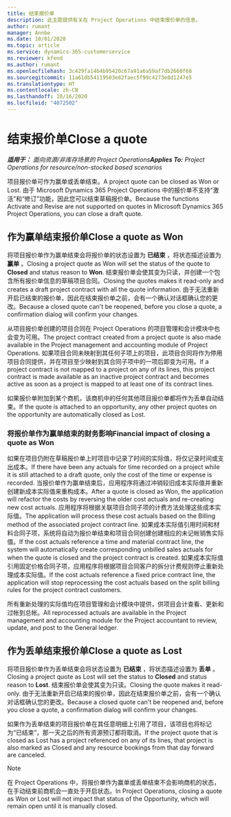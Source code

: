 ```yaml
---
title: 结束报价单
description: 此主题提供有关在 Project Operations 中结束报价单的信息。
author: rumant
manager: Annbe
ms.date: 10/01/2020
ms.topic: article
ms.service: dynamics-365-customerservice
ms.reviewer: kfend
ms.author: rumant
ms.openlocfilehash: 3c429fa14b4b95420c67a91a6a59af7db2660f68
ms.sourcegitcommit: 11a61db54119503e82faec5f99c4273e8d1247e5
ms.translationtype: HT
ms.contentlocale: zh-CN
ms.lasthandoff: 10/16/2020
ms.locfileid: "4072502"
---
```

# <a name="close-a-quote"></a><span data-ttu-id="a3228-103">结束报价单</span><span class="sxs-lookup"><span data-stu-id="a3228-103">Close a quote</span></span>

<span data-ttu-id="a3228-104">_**适用于：** 面向资源/非库存场景的 Project Operations_</span><span class="sxs-lookup"><span data-stu-id="a3228-104">_**Applies To:** Project Operations for resource/non-stocked based scenarios_</span></span>

<span data-ttu-id="a3228-105">项目报价单可作为赢单或丢单结束。</span><span class="sxs-lookup"><span data-stu-id="a3228-105">A project quote can be closed as Won or Lost.</span></span> <span data-ttu-id="a3228-106">由于 Microsoft Dynamics 365 Project Operations 中的报价单不支持“激活”和“修订”功能，因此您可以结束草稿报价单。</span><span class="sxs-lookup"><span data-stu-id="a3228-106">Because the functions Activate and Revise are not supported on quotes in Microsoft Dynamics 365 Project Operations, you can close a draft quote.</span></span>

## <a name="close-a-quote-as-won"></a><span data-ttu-id="a3228-107">作为赢单结束报价单</span><span class="sxs-lookup"><span data-stu-id="a3228-107">Close a quote as Won</span></span>

<span data-ttu-id="a3228-108">将项目报价单作为赢单结束会将报价单的状态设置为 **已结束** ，将状态描述设置为 **赢单** 。</span><span class="sxs-lookup"><span data-stu-id="a3228-108">Closing a project quote as Won will set the status of the quote to **Closed** and status reason to **Won**.</span></span> <span data-ttu-id="a3228-109">结束报价单会使其变为只读，并创建一个包含所有报价单信息的草稿项目合同。</span><span class="sxs-lookup"><span data-stu-id="a3228-109">Closing the quotes makes it read-only and creates a draft project contract with all the quote information.</span></span> <span data-ttu-id="a3228-110">由于无法重新开启已结束的报价单，因此在结束报价单之前，会有一个确认对话框确认您的更改。</span><span class="sxs-lookup"><span data-stu-id="a3228-110">Because a closed quote can't be reopened, before you close a quote, a confirmation dialog will confirm your changes.</span></span>

<span data-ttu-id="a3228-111">从项目报价单创建的项目合同在 Project Operations 的项目管理和会计模块中也会变为可用。</span><span class="sxs-lookup"><span data-stu-id="a3228-111">The project contract created from a project quote is also made available in the Project management and accounting module of Project Operations.</span></span> <span data-ttu-id="a3228-112">如果项目合同未映射到其任何子项上的项目，此项目合同将作为停用项目合同提供，并在项目至少映射到其合同子项中的一项后即变为可用。</span><span class="sxs-lookup"><span data-stu-id="a3228-112">If a project contract is not mapped to a project on any of its lines, this project contract is made available as an inactive project contract and becomes active as soon as a project is mapped to at least one of its contract lines.</span></span>

<span data-ttu-id="a3228-113">如果报价单附加到某个商机，该商机中的任何其他项目报价单都将作为丢单自动结束。</span><span class="sxs-lookup"><span data-stu-id="a3228-113">If the quote is attached to an opportunity, any other project quotes on the opportunity are automatically closed as Lost.</span></span>

### <a name="financial-impact-of-closing-a-quote-as-won"></a><span data-ttu-id="a3228-114">将报价单作为赢单结束的财务影响</span><span class="sxs-lookup"><span data-stu-id="a3228-114">Financial impact of closing a quote as Won</span></span>

<span data-ttu-id="a3228-115">如果在项目仍附在草稿报价单上时项目中记录了时间的实际值，将仅记录时间或支出成本。</span><span class="sxs-lookup"><span data-stu-id="a3228-115">If there have been any actuals for time recorded on a project while it is still attached to a draft quote, only the cost of the time or expense is recorded.</span></span> <span data-ttu-id="a3228-116">当报价单作为赢单结束后，应用程序将通过冲销较旧成本实际值并重新创建新成本实际值来重构成本。</span><span class="sxs-lookup"><span data-stu-id="a3228-116">After a quote is closed as Won, the application will refactor the costs by reversing the older cost actuals and re-creating new cost actuals.</span></span> <span data-ttu-id="a3228-117">应用程序将根据关联项目合同子项的计费方法处理这些成本实际值。</span><span class="sxs-lookup"><span data-stu-id="a3228-117">The application will process these cost actuals based on the Billing method of the associated project contract line.</span></span> <span data-ttu-id="a3228-118">如果成本实际值引用时间和材料合同子项，系统将自动为报价单结束和项目合同创建创建相应的未记帐销售实际值。</span><span class="sxs-lookup"><span data-stu-id="a3228-118">If the cost actuals reference a time and material contract line, the system will automatically create corresponding unbilled sales actuals for when the quote is closed and the project contract is created.</span></span> <span data-ttu-id="a3228-119">如果成本实际值引用固定价格合同子项，应用程序将根据项目合同客户的拆分计费规则停止重新处理成本实际值。</span><span class="sxs-lookup"><span data-stu-id="a3228-119">If the cost actuals reference a fixed price contract line, the application will stop reprocessing the cost actuals based on the split billing rules for the project contract customers.</span></span>

<span data-ttu-id="a3228-120">所有重新处理的实际值均在项目管理和会计模块中提供，供项目会计查看、更新和过帐到总帐。</span><span class="sxs-lookup"><span data-stu-id="a3228-120">All reprocessed actuals are available in the Project management and accounting module for the Project accountant to review, update, and post to the General ledger.</span></span> 

## <a name="close-a-quote-as-lost"></a><span data-ttu-id="a3228-121">作为丢单结束报价单</span><span class="sxs-lookup"><span data-stu-id="a3228-121">Close a quote as Lost</span></span>

<span data-ttu-id="a3228-122">将项目报价单作为丢单结束会将状态设置为 **已结束** ，将状态描述设置为 **丢单** 。</span><span class="sxs-lookup"><span data-stu-id="a3228-122">Closing a project quote as Lost will set the status to **Closed** and status reason to **Lost**.</span></span> <span data-ttu-id="a3228-123">结束报价单会使其变为只读。</span><span class="sxs-lookup"><span data-stu-id="a3228-123">Closing the quote makes it read-only.</span></span> <span data-ttu-id="a3228-124">由于无法重新开启已结束的报价单，因此在结束报价单之前，会有一个确认对话框确认您的更改。</span><span class="sxs-lookup"><span data-stu-id="a3228-124">Because a closed quote can't be reopened and, before you close a quote, a confirmation dialog will confirm your changes.</span></span>

<span data-ttu-id="a3228-125">如果作为丢单结束的项目报价单在其任意明细上引用了项目，该项目也将标记为“已结束”，那一天之后的所有资源预订都将取消。</span><span class="sxs-lookup"><span data-stu-id="a3228-125">If the project quote that is closed as Lost has a project referenced on any of its lines, that project is also marked as Closed and any resource bookings from that day forward are canceled.</span></span>

> [!NOTE]
> <span data-ttu-id="a3228-126">在 Project Operations 中，将报价单作为赢单或丢单结束不会影响商机的状态，在手动结束前商机会一直处于开启状态。</span><span class="sxs-lookup"><span data-stu-id="a3228-126">In Project Operations, closing a quote as Won or Lost will not impact that status of the Opportunity, which will remain open until it is manually closed.</span></span>
